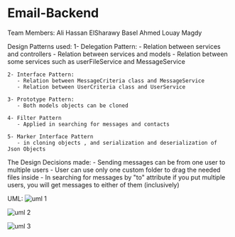# Email-Backend

Team Members:
  Ali Hassan ElSharawy
  Basel Ahmed
  Louay Magdy
  
Design Patterns used:
    1- Delegation Pattern:
       - Relation between services and controllers
       - Relation between services and models
       - Relation between some services such as userFileService and MessageService
  
    2- Interface Pattern:
       - Relation between MessageCriteria class and MessageService
       - Relation between UserCriteria class and UserService
     
    3- Prototype Pattern:
       - Both models objects can be cloned
     
    4- Filter Pattern
       - Applied in searching for messages and contacts
     
    5- Marker Interface Pattern
       - in cloning objects , and serialization and deserialization of Json Objects
     
The Design Decisions made:
    - Sending messages can be from one user to multiple users
    - User can use only one custom folder to drag the needed files inside
    - In searching for messages by "to" attribute if you put multiple users, you will get messages to either of them (inclusively)
    
UML:
   ![uml 1](https://user-images.githubusercontent.com/95590176/191980036-1b915993-6d52-4269-950a-088ec8d5b00b.jpg)
    
   ![uml 2](https://user-images.githubusercontent.com/95590176/191980086-1ed2394a-dc4b-469a-9b72-c395a9911f04.jpeg)

   ![uml 3](https://user-images.githubusercontent.com/95590176/191980204-1010f436-bf4a-411c-8f69-caee5d94341e.png)
